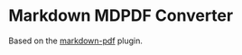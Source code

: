 # Markdown MDPDF Converter
Based on the [markdown-pdf](https://atom.io/packages/markdown-pdf) plugin.
